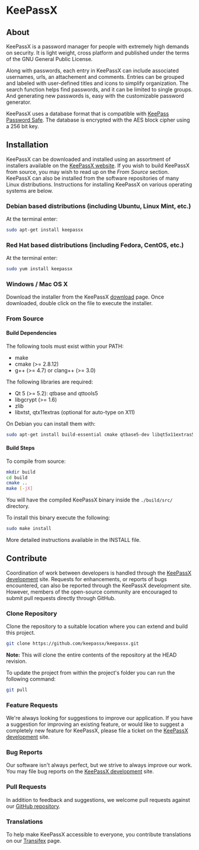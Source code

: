 # KeePassX

## About

KeePassX is a password manager for people with extremely high demands on security.
It is light weight, cross platform and published under the terms of the GNU General Public License.

Along with passwords, each entry in KeePassX can include associated usernames, urls, an attachement and comments.
Entries can be grouped and labeled with user-defined titles and icons to simplify organization.
The search function helps find passwords, and it can be limited to single groups.
And generating new passwords is, easy with the customizable password generator.

KeePassX uses a database format that is compatible with [KeePass Password Safe](http://keepass.info/).
The database is encrypted with the AES block cipher using a 256 bit key.

## Installation

KeePassX can be downloaded and installed using an assortment of installers available on the [KeePassX website](http://www.keepassx.org).
If you wish to build KeePassX from source, you may wish to read up on the _From Source_ section.
KeePassX can also be installed from the software repositories of many Linux distributions.
Instructions for installing KeePassX on various operating systems are below.


### Debian based distributions (including Ubuntu, Linux Mint, etc.)

At the terminal enter:

```bash
sudo apt-get install keepassx
```

### Red Hat based distributions (including Fedora, CentOS, etc.)

At the terminal enter:

```bash
sudo yum install keepassx
```

### Windows / Mac OS X

Download the installer from the KeePassX [download](https://www.keepassx.org/downloads) page.
Once downloaded, double click on the file to execute the installer.

### From Source

#### Build Dependencies

The following tools must exist within your PATH:

* make
* cmake (>= 2.8.12)
* g++ (>= 4.7) or clang++ (>= 3.0)

The following libraries are required:

* Qt 5 (>= 5.2): qtbase and qttools5
* libgcrypt (>= 1.6)
* zlib
* libxtst, qtx11extras (optional for auto-type on X11)

On Debian you can install them with:

```bash
sudo apt-get install build-essential cmake qtbase5-dev libqt5x11extras5-dev qttools5-dev qttools5-dev-tools libgcrypt20-dev zlib1g-dev
```

#### Build Steps

To compile from source:

```bash
mkdir build
cd build
cmake ..
make [-jX]
```

You will have the compiled KeePassX binary inside the `./build/src/` directory.

To install this binary execute the following:

```bash
sudo make install
```

More detailed instructions available in the INSTALL file.

## Contribute

Coordination of work between developers is handled through the [KeePassX development](https://www.keepassx.org/dev/) site.
Requests for enhancements, or reports of bugs encountered, can also be reported through the KeePassX development site.
However, members of the open-source community are encouraged to submit pull requests directly through GitHub.

### Clone Repository

Clone the repository to a suitable location where you can extend and build this project.

```bash
git clone https://github.com/keepassx/keepassx.git
```

**Note:** This will clone the entire contents of the repository at the HEAD revision.

To update the project from within the project's folder you can run the following command:

```bash
git pull
```

### Feature Requests

We're always looking for suggestions to improve our application. If you have a suggestion for improving an existing feature,
or would like to suggest a completely new feature for KeePassX, please file a ticket on the [KeePassX development](https://www.keepassx.org/dev/) site.

### Bug Reports

Our software isn't always perfect, but we strive to always improve our work. You may file bug reports on the [KeePassX development](https://www.keepassx.org/dev/) site.

### Pull Requests

In addition to feedback and suggestions, we welcome pull requests against our [GitHub repository](https://github.com/keepassx/keepassx).

### Translations

To help make KeePassX accessible to everyone, you contribute translations on our [Transifex](https://www.transifex.com/projects/p/keepassx/) page.
